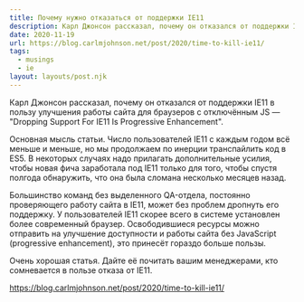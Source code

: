 ```yaml
---
title: Почему нужно отказаться от поддержки IE11
description: Карл Джонсон рассказал, почему он отказался от поддержки IE11 в пользу улучшения работы сайта для браузеров с отключённым JS
date: 2020-11-19
url: https://blog.carlmjohnson.net/post/2020/time-to-kill-ie11/
tags:
  - musings
  - ie
layout: layouts/post.njk
---
```

Карл Джонсон рассказал, почему он отказался от поддержки IE11 в пользу улучшения работы сайта для браузеров с отключённым JS — "Dropping Support For IE11 Is Progressive Enhancement".

Основная мысль статьи. Число пользователей IE11 с каждым годом всё меньше и меньше, но мы продолжаем по инерции транспайлить код в ES5. В некоторых случаях надо прилагать дополнительные усилия, чтобы новая фича заработала под IE11 только для того, чтобы спустя полгода обнаружить, что она была сломана несколько месяцев назад.

Большинство команд без выделенного QA-отдела, постоянно проверяющего работу сайта в IE11, может без проблем дропнуть его поддержку. У пользователей IE11 скорее всего в системе установлен более современный браузер. Освободившиеся ресурсы можно отправить на улучшение доступности и работы сайта без JavaScript (progressive enhancement), это принесёт гораздо больше пользы.

Очень хорошая статья. Дайте её почитать вашим менеджерами, кто сомневается в пользе отказа от IE11.

https://blog.carlmjohnson.net/post/2020/time-to-kill-ie11/
